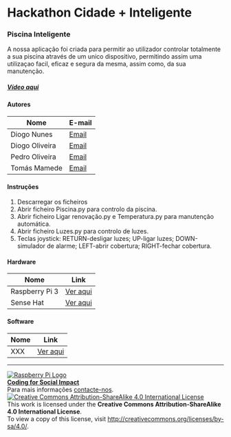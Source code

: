 ﻿# Hackathon Cidade + Inteligente  

### Piscina Inteligente  

A nossa aplicação foi criada para permitir ao utilizador controlar totalmente a sua piscina através de um unico dispositivo, permitindo assim uma utilizaçao facil, eficaz e segura da mesma, assim como, da sua manutenção.

##### [Vídeo aqui](Demo/piscinainteligente.mov?raw=true)  

#### Autores  

|Nome  |E-mail  |  
|---|---|   
|Diogo Nunes  |[Email](mailto:alex.diogo13@hotmail.com)  |  
|Diogo Oliveira  |[Email](mailto:diogo.joao.1999@gmail.com)  |  
|Pedro Oliveira  |[Email](mailto:pedro_naldinho@hotmail.com)  |  
|Tomás Mamede  |[Email](mailto:tomas.sant.mamede@hotmail.com)  |  

#### Instruções

1. Descarregar os ficheiros
2. Abrir ficheiro Piscina.py para controlo da piscina.
3. Abrir ficheiro Ligar renovação.py e Temperatura.py para manutenção automática.
4. Abrir ficheiro Luzes.py para controlo de luzes.
5. Teclas joystick: RETURN-desligar luzes; UP-ligar luzes; DOWN-simulador de alarme; LEFT-abrir cobertura; RIGHT-fechar cobertura.


#### Hardware  

|Nome  |Link  |  
|---|---|  
|Raspberry Pi 3  |[Ver aqui](http://www.raspberrypi.org)    |  
|Sense Hat  |[Ver aqui](https://www.raspberrypi.org/products/sense-hat/)    |  

#### Software  

|Nome  |Link  |  
|---|---|  
|XXX  |[Ver aqui](http://www.xxx.yyy)  |  


***  
[![Raspberry Pi Logo](https://upload.wikimedia.org/wikipedia/en/thumb/c/cb/Raspberry_Pi_Logo.svg/50px-Raspberry_Pi_Logo.svg.png)](http://raspberrypi.org)   
[**Coding for Social Impact**](http://codingforsocialimpact.fe.up.pt)  
Para mais informações [contacte-nos](mailto:hello@codingforsocialimpact.org.com).  
[![Creative Commons Attribution-ShareAlike 4.0 International License](https://licensebuttons.net/l/by-sa/4.0/88x31.png)](http://creativecommons.org/licenses/by-sa/4.0/)  
This work is licensed under the **Creative Commons Attribution-ShareAlike 4.0 International License**.  
To view a copy of this license, visit http://creativecommons.org/licenses/by-sa/4.0/.  
